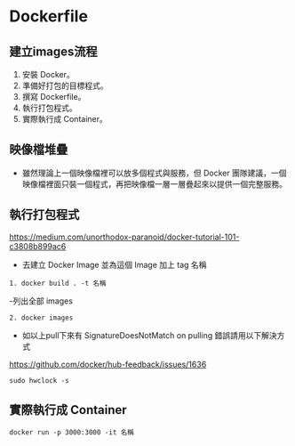 # Dockerfile

## 建立images流程

1. 安裝 Docker。
1. 準備好打包的目標程式。
1. 撰寫 Dockerfile。
1. 執行打包程式。
1. 實際執行成 Container。

## 映像檔堆疊

- 雖然理論上一個映像檔裡可以放多個程式與服務，但 Docker 團隊建議，一個映像檔裡面只裝一個程式，再把映像檔一層一層疊起來以提供一個完整服務。

## 執行打包程式

<https://medium.com/unorthodox-paranoid/docker-tutorial-101-c3808b899ac6>

- 去建立 Docker Image 並為這個 Image 加上 tag 名稱

```linux
1. docker build . -t 名稱
```

-列出全部 images

```linux
2. docker images
```

- 如以上pull下來有 SignatureDoesNotMatch on pulling 錯誤請用以下解決方式

<https://github.com/docker/hub-feedback/issues/1636>

```linux
sudo hwclock -s
```

## 實際執行成 Container

```linux
docker run -p 3000:3000 -it 名稱
```
